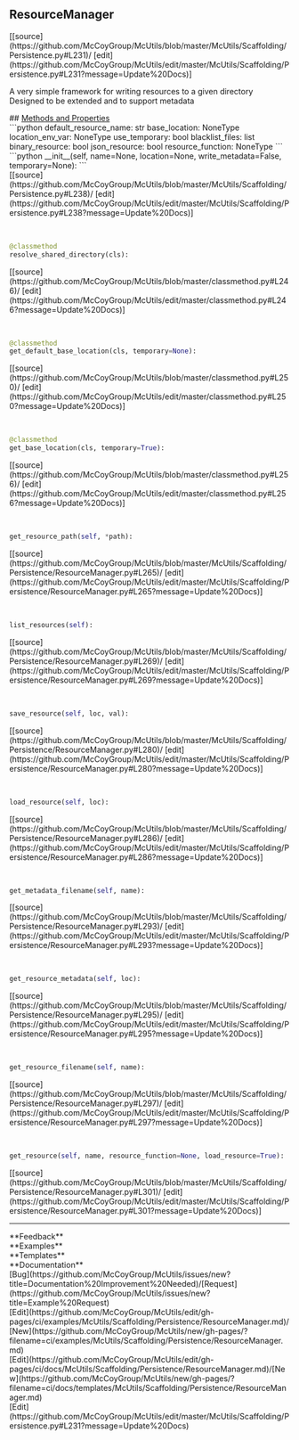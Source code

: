 ## <a id="McUtils.Scaffolding.Persistence.ResourceManager">ResourceManager</a> 

<div class="docs-source-link" markdown="1">
[[source](https://github.com/McCoyGroup/McUtils/blob/master/McUtils/Scaffolding/Persistence.py#L231)/
[edit](https://github.com/McCoyGroup/McUtils/edit/master/McUtils/Scaffolding/Persistence.py#L231?message=Update%20Docs)]
</div>

A very simple framework for writing resources to a given directory
Designed to be extended and to support metadata







<div class="collapsible-section">
 <div class="collapsible-section collapsible-section-header" markdown="1">
## <a class="collapse-link" data-toggle="collapse" href="#methods" markdown="1"> Methods and Properties</a> <a class="float-right" data-toggle="collapse" href="#methods"><i class="fa fa-chevron-down"></i></a>
 </div>
 <div class="collapsible-section collapsible-section-body collapse show" id="methods" markdown="1">
 ```python
default_resource_name: str
base_location: NoneType
location_env_var: NoneType
use_temporary: bool
blacklist_files: list
binary_resource: bool
json_resource: bool
resource_function: NoneType
```
<a id="McUtils.Scaffolding.Persistence.ResourceManager.__init__" class="docs-object-method">&nbsp;</a> 
```python
__init__(self, name=None, location=None, write_metadata=False, temporary=None): 
```
<div class="docs-source-link" markdown="1">
[[source](https://github.com/McCoyGroup/McUtils/blob/master/McUtils/Scaffolding/Persistence.py#L238)/
[edit](https://github.com/McCoyGroup/McUtils/edit/master/McUtils/Scaffolding/Persistence.py#L238?message=Update%20Docs)]
</div>


<a id="McUtils.Scaffolding.Persistence.ResourceManager.resolve_shared_directory" class="docs-object-method">&nbsp;</a> 
```python
@classmethod
resolve_shared_directory(cls): 
```
<div class="docs-source-link" markdown="1">
[[source](https://github.com/McCoyGroup/McUtils/blob/master/classmethod.py#L246)/
[edit](https://github.com/McCoyGroup/McUtils/edit/master/classmethod.py#L246?message=Update%20Docs)]
</div>


<a id="McUtils.Scaffolding.Persistence.ResourceManager.get_default_base_location" class="docs-object-method">&nbsp;</a> 
```python
@classmethod
get_default_base_location(cls, temporary=None): 
```
<div class="docs-source-link" markdown="1">
[[source](https://github.com/McCoyGroup/McUtils/blob/master/classmethod.py#L250)/
[edit](https://github.com/McCoyGroup/McUtils/edit/master/classmethod.py#L250?message=Update%20Docs)]
</div>


<a id="McUtils.Scaffolding.Persistence.ResourceManager.get_base_location" class="docs-object-method">&nbsp;</a> 
```python
@classmethod
get_base_location(cls, temporary=True): 
```
<div class="docs-source-link" markdown="1">
[[source](https://github.com/McCoyGroup/McUtils/blob/master/classmethod.py#L256)/
[edit](https://github.com/McCoyGroup/McUtils/edit/master/classmethod.py#L256?message=Update%20Docs)]
</div>


<a id="McUtils.Scaffolding.Persistence.ResourceManager.get_resource_path" class="docs-object-method">&nbsp;</a> 
```python
get_resource_path(self, *path): 
```
<div class="docs-source-link" markdown="1">
[[source](https://github.com/McCoyGroup/McUtils/blob/master/McUtils/Scaffolding/Persistence/ResourceManager.py#L265)/
[edit](https://github.com/McCoyGroup/McUtils/edit/master/McUtils/Scaffolding/Persistence/ResourceManager.py#L265?message=Update%20Docs)]
</div>


<a id="McUtils.Scaffolding.Persistence.ResourceManager.list_resources" class="docs-object-method">&nbsp;</a> 
```python
list_resources(self): 
```
<div class="docs-source-link" markdown="1">
[[source](https://github.com/McCoyGroup/McUtils/blob/master/McUtils/Scaffolding/Persistence/ResourceManager.py#L269)/
[edit](https://github.com/McCoyGroup/McUtils/edit/master/McUtils/Scaffolding/Persistence/ResourceManager.py#L269?message=Update%20Docs)]
</div>


<a id="McUtils.Scaffolding.Persistence.ResourceManager.save_resource" class="docs-object-method">&nbsp;</a> 
```python
save_resource(self, loc, val): 
```
<div class="docs-source-link" markdown="1">
[[source](https://github.com/McCoyGroup/McUtils/blob/master/McUtils/Scaffolding/Persistence/ResourceManager.py#L280)/
[edit](https://github.com/McCoyGroup/McUtils/edit/master/McUtils/Scaffolding/Persistence/ResourceManager.py#L280?message=Update%20Docs)]
</div>


<a id="McUtils.Scaffolding.Persistence.ResourceManager.load_resource" class="docs-object-method">&nbsp;</a> 
```python
load_resource(self, loc): 
```
<div class="docs-source-link" markdown="1">
[[source](https://github.com/McCoyGroup/McUtils/blob/master/McUtils/Scaffolding/Persistence/ResourceManager.py#L286)/
[edit](https://github.com/McCoyGroup/McUtils/edit/master/McUtils/Scaffolding/Persistence/ResourceManager.py#L286?message=Update%20Docs)]
</div>


<a id="McUtils.Scaffolding.Persistence.ResourceManager.get_metadata_filename" class="docs-object-method">&nbsp;</a> 
```python
get_metadata_filename(self, name): 
```
<div class="docs-source-link" markdown="1">
[[source](https://github.com/McCoyGroup/McUtils/blob/master/McUtils/Scaffolding/Persistence/ResourceManager.py#L293)/
[edit](https://github.com/McCoyGroup/McUtils/edit/master/McUtils/Scaffolding/Persistence/ResourceManager.py#L293?message=Update%20Docs)]
</div>


<a id="McUtils.Scaffolding.Persistence.ResourceManager.get_resource_metadata" class="docs-object-method">&nbsp;</a> 
```python
get_resource_metadata(self, loc): 
```
<div class="docs-source-link" markdown="1">
[[source](https://github.com/McCoyGroup/McUtils/blob/master/McUtils/Scaffolding/Persistence/ResourceManager.py#L295)/
[edit](https://github.com/McCoyGroup/McUtils/edit/master/McUtils/Scaffolding/Persistence/ResourceManager.py#L295?message=Update%20Docs)]
</div>


<a id="McUtils.Scaffolding.Persistence.ResourceManager.get_resource_filename" class="docs-object-method">&nbsp;</a> 
```python
get_resource_filename(self, name): 
```
<div class="docs-source-link" markdown="1">
[[source](https://github.com/McCoyGroup/McUtils/blob/master/McUtils/Scaffolding/Persistence/ResourceManager.py#L297)/
[edit](https://github.com/McCoyGroup/McUtils/edit/master/McUtils/Scaffolding/Persistence/ResourceManager.py#L297?message=Update%20Docs)]
</div>


<a id="McUtils.Scaffolding.Persistence.ResourceManager.get_resource" class="docs-object-method">&nbsp;</a> 
```python
get_resource(self, name, resource_function=None, load_resource=True): 
```
<div class="docs-source-link" markdown="1">
[[source](https://github.com/McCoyGroup/McUtils/blob/master/McUtils/Scaffolding/Persistence/ResourceManager.py#L301)/
[edit](https://github.com/McCoyGroup/McUtils/edit/master/McUtils/Scaffolding/Persistence/ResourceManager.py#L301?message=Update%20Docs)]
</div>
 </div>
</div>












---


<div markdown="1" class="text-secondary">
<div class="container">
  <div class="row">
   <div class="col" markdown="1">
**Feedback**   
</div>
   <div class="col" markdown="1">
**Examples**   
</div>
   <div class="col" markdown="1">
**Templates**   
</div>
   <div class="col" markdown="1">
**Documentation**   
</div>
   <div class="col" markdown="1">
   
</div>
   <div class="col" markdown="1">
   
</div>
   <div class="col" markdown="1">
   
</div>
</div>
  <div class="row">
   <div class="col" markdown="1">
[Bug](https://github.com/McCoyGroup/McUtils/issues/new?title=Documentation%20Improvement%20Needed)/[Request](https://github.com/McCoyGroup/McUtils/issues/new?title=Example%20Request)   
</div>
   <div class="col" markdown="1">
[Edit](https://github.com/McCoyGroup/McUtils/edit/gh-pages/ci/examples/McUtils/Scaffolding/Persistence/ResourceManager.md)/[New](https://github.com/McCoyGroup/McUtils/new/gh-pages/?filename=ci/examples/McUtils/Scaffolding/Persistence/ResourceManager.md)   
</div>
   <div class="col" markdown="1">
[Edit](https://github.com/McCoyGroup/McUtils/edit/gh-pages/ci/docs/McUtils/Scaffolding/Persistence/ResourceManager.md)/[New](https://github.com/McCoyGroup/McUtils/new/gh-pages/?filename=ci/docs/templates/McUtils/Scaffolding/Persistence/ResourceManager.md)   
</div>
   <div class="col" markdown="1">
[Edit](https://github.com/McCoyGroup/McUtils/edit/master/McUtils/Scaffolding/Persistence.py#L231?message=Update%20Docs)   
</div>
   <div class="col" markdown="1">
   
</div>
   <div class="col" markdown="1">
   
</div>
   <div class="col" markdown="1">
   
</div>
</div>
</div>
</div>